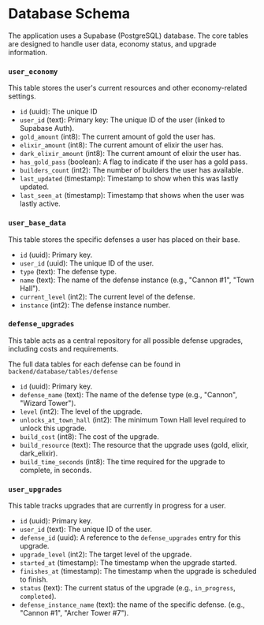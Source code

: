 # Database Schema

The application uses a Supabase (PostgreSQL) database. The core tables are designed to handle user data, economy status, and upgrade information.

### `user_economy`

This table stores the user's current resources and other economy-related settings.

-   `id` (uuid): The unique ID 
-   `user_id` (text): Primary key: The unique ID of the user (linked to Supabase Auth).
-   `gold_amount` (int8): The current amount of gold the user has.
-   `elixir_amount` (int8): The current amount of elixir the user has.
-   `dark_elixir_amount` (int8): The current amount of elixir the user has.
-   `has_gold_pass` (boolean): A flag to indicate if the user has a gold pass.
-   `builders_count` (int2): The number of builders the user has available.
-   `last_updated` (timestamp): Timestamp to show when this was lastly updated.
-   `last_seen_at` (timestamp): Timestamp that shows when the user was lastly active.


### `user_base_data`

This table stores the specific defenses a user has placed on their base.

-   `id` (uuid): Primary key.
-   `user_id` (uuid): The unique ID of the user.
-   `type` (text): The defense type.
-   `name` (text): The name of the defense instance (e.g., "Cannon #1", "Town Hall").
-   `current_level` (int2): The current level of the defense.
-   `instance` (int2): The defense instance number.

### `defense_upgrades`

This table acts as a central repository for all possible defense upgrades, including costs and requirements.

The full data tables for each defense can be found in `backend/database/tables/defense`


-   `id` (uuid): Primary key.
-   `defense_name` (text): The name of the defense type (e.g., "Cannon", "Wizard Tower").
-   `level` (int2): The level of the upgrade.
-   `unlocks_at_town_hall` (int2): The minimum Town Hall level required to unlock this upgrade.
-   `build_cost` (int8): The cost of the upgrade.
-   `build_resource` (text): The resource that the upgrade uses (gold, elixir, dark_elixir).
-   `build_time_seconds` (int8): The time required for the upgrade to complete, in seconds.

### `user_upgrades`

This table tracks upgrades that are currently in progress for a user.

-   `id` (uuid): Primary key.
-   `user_id` (text): The unique ID of the user.
-   `defense_id` (uuid): A reference to the `defense_upgrades` entry for this upgrade.
-   `upgrade_level` (int2): The target level of the upgrade.
-   `started_at` (timestamp): The timestamp when the upgrade started.
-   `finishes_at` (timestamp): The timestamp when the upgrade is scheduled to finish.
-   `status` (text): The current status of the upgrade (e.g., `in_progress`, `completed`).
-   `defense_instance_name` (text): the name of the specific defense. (e.g., "Cannon #1", "Archer Tower #7").